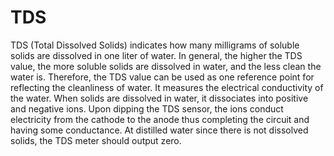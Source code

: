 # TDS

TDS (Total Dissolved Solids) indicates how many milligrams of soluble solids are dissolved in one liter of water. 
In general, the higher the TDS value, the more soluble solids are dissolved in water, and the less clean the water is. 
Therefore, the TDS value can be used as one reference point for reflecting the cleanliness of water.
It measures the electrical conductivity of the water. When solids are dissolved in water, it dissociates into positive and negative ions.
Upon dipping the TDS sensor, the ions conduct electricity from the cathode to the anode thus completing the circuit and having some conductance. At distilled water since there is not dissolved solids, the TDS meter should output zero.
